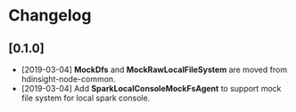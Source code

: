 # Changelog

## [0.1.0]
- [2019-03-04] **MockDfs** and **MockRawLocalFileSystem** are moved from hdinsight-node-common.
- [2019-03-04] Add **SparkLocalConsoleMockFsAgent** to support mock file system for local spark console.